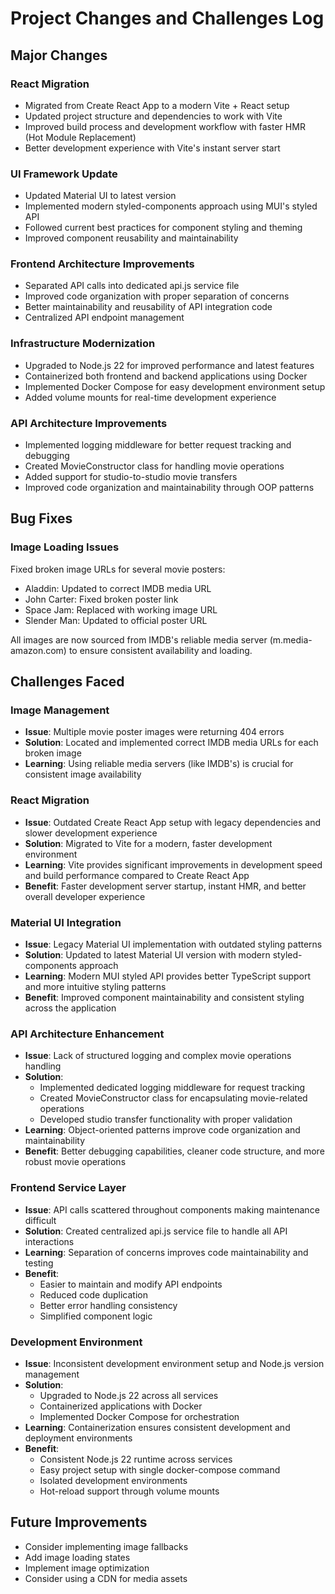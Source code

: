 # Project Changes and Challenges Log

## Major Changes

### React Migration
- Migrated from Create React App to a modern Vite + React setup
- Updated project structure and dependencies to work with Vite
- Improved build process and development workflow with faster HMR (Hot Module Replacement)
- Better development experience with Vite's instant server start

### UI Framework Update
- Updated Material UI to latest version
- Implemented modern styled-components approach using MUI's styled API
- Followed current best practices for component styling and theming
- Improved component reusability and maintainability

### Frontend Architecture Improvements
- Separated API calls into dedicated api.js service file
- Improved code organization with proper separation of concerns
- Better maintainability and reusability of API integration code
- Centralized API endpoint management

### Infrastructure Modernization
- Upgraded to Node.js 22 for improved performance and latest features
- Containerized both frontend and backend applications using Docker
- Implemented Docker Compose for easy development environment setup
- Added volume mounts for real-time development experience

### API Architecture Improvements
- Implemented logging middleware for better request tracking and debugging
- Created MovieConstructor class for handling movie operations
- Added support for studio-to-studio movie transfers
- Improved code organization and maintainability through OOP patterns

## Bug Fixes

### Image Loading Issues
Fixed broken image URLs for several movie posters:
- Aladdin: Updated to correct IMDB media URL
- John Carter: Fixed broken poster link
- Space Jam: Replaced with working image URL
- Slender Man: Updated to official poster URL

All images are now sourced from IMDB's reliable media server (m.media-amazon.com) to ensure consistent availability and loading.

## Challenges Faced

### Image Management
- **Issue**: Multiple movie poster images were returning 404 errors
- **Solution**: Located and implemented correct IMDB media URLs for each broken image
- **Learning**: Using reliable media servers (like IMDB's) is crucial for consistent image availability

### React Migration
- **Issue**: Outdated Create React App setup with legacy dependencies and slower development experience
- **Solution**: Migrated to Vite for a modern, faster development environment
- **Learning**: Vite provides significant improvements in development speed and build performance compared to Create React App
- **Benefit**: Faster development server startup, instant HMR, and better overall developer experience

### Material UI Integration
- **Issue**: Legacy Material UI implementation with outdated styling patterns
- **Solution**: Updated to latest Material UI version with modern styled-components approach
- **Learning**: Modern MUI styled API provides better TypeScript support and more intuitive styling patterns
- **Benefit**: Improved component maintainability and consistent styling across the application

### API Architecture Enhancement
- **Issue**: Lack of structured logging and complex movie operations handling
- **Solution**: 
  - Implemented dedicated logging middleware for request tracking
  - Created MovieConstructor class for encapsulating movie-related operations
  - Developed studio transfer functionality with proper validation
- **Learning**: Object-oriented patterns improve code organization and maintainability
- **Benefit**: Better debugging capabilities, cleaner code structure, and more robust movie operations

### Frontend Service Layer
- **Issue**: API calls scattered throughout components making maintenance difficult
- **Solution**: Created centralized api.js service file to handle all API interactions
- **Learning**: Separation of concerns improves code maintainability and testing
- **Benefit**: 
  - Easier to maintain and modify API endpoints
  - Reduced code duplication
  - Better error handling consistency
  - Simplified component logic

### Development Environment
- **Issue**: Inconsistent development environment setup and Node.js version management
- **Solution**: 
  - Upgraded to Node.js 22 across all services
  - Containerized applications with Docker
  - Implemented Docker Compose for orchestration
- **Learning**: Containerization ensures consistent development and deployment environments
- **Benefit**: 
  - Consistent Node.js 22 runtime across services
  - Easy project setup with single docker-compose command
  - Isolated development environments
  - Hot-reload support through volume mounts

## Future Improvements
- Consider implementing image fallbacks
- Add image loading states
- Implement image optimization
- Consider using a CDN for media assets 